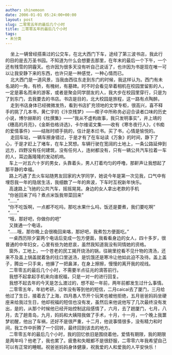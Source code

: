 ```yaml
---
author: shinemoon
date: 2006-01-01 05:24:00+00:00
layout: post
slug: 二零零五年的最后几个小时
title: 二零零五年的最后几个小时
tags:
- 未分类
---
```


    坐上一辆曾经搭乘过的公交车，在北大西门下车，途经了第三波书店，我此行的目的是去万圣书园。不知道为什么会想要去那里，在年末的最后一个下午，一个还有残雪的阴霾天。也许因为很多天没有听自己说话了，也许因为书是现在唯一可以让我安静下来的东西，也许只是一种感觉，一种心情而已。  
    北大西门是一道风景，当我由西往东走到东门的时候，我这样认为。西门有未名湖的一角，有桥，有槐树，有墓碑。时不时会看见举着相机在校园里留影的人，一定是慕名而来的游客，或者是聚会同学朋友的人，我大步在校园里穿行，只是为了到东门，去我要去的书店。书店是目的，北大校园是旅程，这一路有点陶醉。  
    走到书店身体已经微微发热，看到书店扩充领地的文学专柜，很高兴，喜不释手的挑了几本书，黄仁宇的《汴京残梦》——楔子中所称务必迎合读者口味的历史小说，博尔赫斯的《杜撰集》——“我从不虚构故事，我只发明事实”，井上靖的《穗高的月亮》，《金斯伯格诗选》，卡尔维诺文集——收有《寒冬夜行人》，《书痴的爱情事件》——结账时顺手挑的，估计是本烂书。买了书，心情是愉悦的。  
    走回车站，一辆车擦身错过，于是才有了在车站读《万象》的时间，静下了心，于是才赶上了堵车，在车上冥想。车辆行驶在宽阔的土地上，一条公路延伸到远方，四野没有任何建筑，没有任何人，连树都没有，只有一辆公共汽车拉着一车的人，耳边轰隆隆的发动机响。  
   车上一对五六十岁的男女，头靠着头，男人打着均匀的呼噜，那鼾声让我想起了那平静的幸福。  
   路上巧遇了去火车站随男友回家的大学同学，她说今年是第一次见我，口气中有埋怨我一年的隐居生活，我细数了一年的奔波，下车时互祝新年快乐。  
   高速路上飞驰的公共汽车，摇摇晃晃。身边的女人拿出老款的手机  
  “你爸回来了吗？煮点米饭我带菜回来”  
  “……”  
  “你不吃饭啊，一点都不吃吗，那吃水果什么吗，饭还是要煮，我们要吃啊”  
  “……”  
  “哦，那好吧，你做你的吧”  
   又拨通一个电话，  
  “……哦，那你晚上会很晚回来咯，那好吧，我煮包方便面吃。”  
   一桌西历除夕宴两个电话后变成一包方便面，我看看身边的女人，四十多岁，很普通的中年妇女，心里有些为她悲哀，虽然我知道我没有同情她的资格。  
   窗外，工地上，一个苍老的民工揭开烧汤的锅，往碗里挖看不见什物的清汤，还来不及盖上锅盖就着急的往口里送汤，是饥饿还是寒冷让他如此迫不及待。盖上盖子，腾出一只手来，他擤了一把鼻涕，在身上擦擦，慢慢的离开我的视线。  
   二零零五的最后几个小时，不需要半点征兆的滴答前行。  
   我想不起拿起手机来向谁祝福，只是一对一的进行回复。  
   我想不起去年的今天是怎么渡过的，想不起一年前，两年前都发生过什么事情。  
   二零零五年，年初考研，过年没有等到他的短信，二月caicai去了厦门，三月给他过了生日，接着去了上海，四月愚人节开个玩笑也被他拒绝，五月爸爸妈妈坐硬座来给我过生日，他却祝福的短信也没有发，虽然后来他说他写了几次最终没有发出，是的，从那个时候他已经开始控制这段感情了，六月，去了趟厦门，七月，八月，去了趟青岛，九月，妈妈和大姨陪我做了手术，十月，十一月，一个晚上我噩梦初醒，他出了车祸，还好不是很严重，十二月，他说事情很多，没有精力和时间，我工作中折腾了一个回转，最终回到该去的地方。  
   二零零五年的最后几个小时，我的回忆依旧是围绕着他，爱情有期限，我的期限是两年吗？他老了，我也累了。疲惫和失眠都不是很舒服，二零零六年我希望自己可以有正常的睡眠。祝爸爸妈妈身体健康，祝我爱的人和爱我的人平安快乐！  

